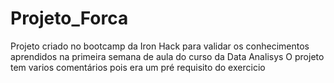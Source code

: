 # Projeto_Forca
 
Projeto criado no bootcamp da Iron Hack para validar os conhecimentos aprendidos na primeira semana de aula do curso da Data Analisys 
O projeto tem varios comentários pois era um pré requisito do exercicio
